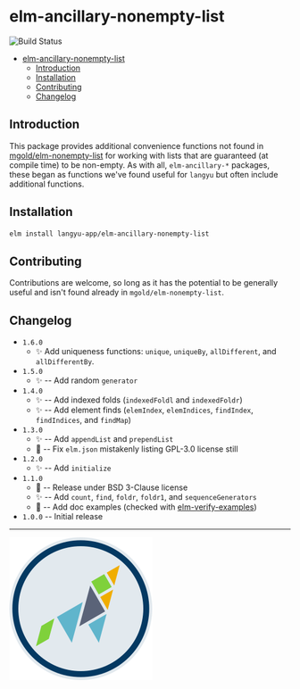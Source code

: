 # elm-ancillary-nonempty-list

![Build Status](https://github.com/langyu-app/elm-ancillary-nonempty-list/actions/workflows/test.yml/badge.svg)

* [elm-ancillary-nonempty-list](#elm-ancillary-nonempty-list)
  * [Introduction](#introduction)
  * [Installation](#installation)
  * [Contributing](#contributing)
  * [Changelog](#changelog)

## Introduction

This package provides additional convenience functions not found in
[mgold/elm-nonempty-list](https://package.elm-lang.org/packages/mgold/elm-nonempty-list/latest/)
for working with lists that are guaranteed (at compile time) to be non-empty.
As with all, `elm-ancillary-*` packages, these began as functions we've found
useful for `langyu` but often include additional functions.

## Installation

```bash
elm install langyu-app/elm-ancillary-nonempty-list
```

## Contributing

Contributions are welcome, so long as it has the potential to be generally
useful and isn't found already in `mgold/elm-nonempty-list`.

## Changelog

* `1.6.0`
  * ✨ Add uniqueness functions: `unique`, `uniqueBy`, `allDifferent`, and
    `allDifferentBy`.
* `1.5.0`
  * ✨ -- Add random `generator`
* `1.4.0`
  * ✨ -- Add indexed folds (`indexedFoldl` and `indexedFoldr`)
  * ✨ -- Add element finds (`elemIndex`, `elemIndices`, `findIndex`,
    `findIndices`, and `findMap`)
* `1.3.0`
  * ✨ -- Add `appendList` and `prependList`
  * 📄 -- Fix `elm.json` mistakenly listing GPL-3.0 license still
* `1.2.0`
  * ✨ -- Add `initialize`
* `1.1.0`
  * 📄 -- Release under BSD 3-Clause license
  * ✨ -- Add `count`, `find`, `foldr`, `foldr1`, and `sequenceGenerators`
  * 📝 -- Add doc examples (checked with
    [elm-verify-examples](https://github.com/stoeffel/elm-verify-examples))
* `1.0.0` -- Initial release

---

[![the langyu logo, a multi-colored tangram depicting a wolf](https://raw.githubusercontent.com/langyu-app/organization/master/Logos/main.svg)](https://www.github.com/langyu-app)

